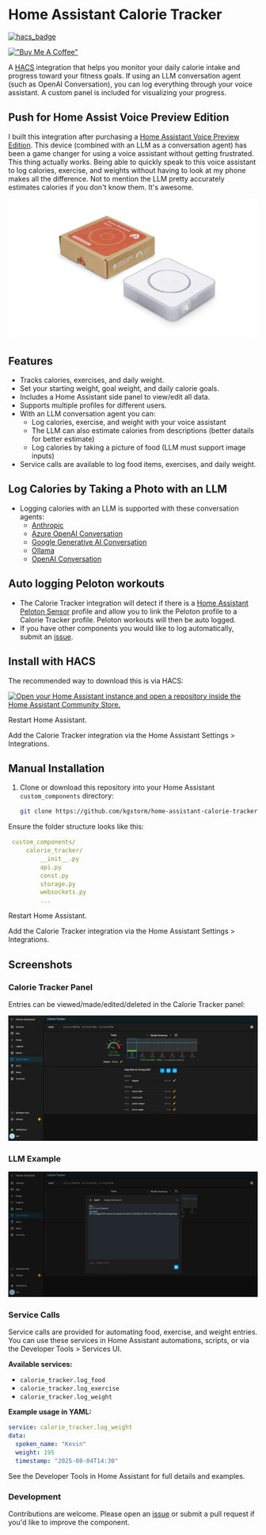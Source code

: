 # Home Assistant Calorie Tracker

[![hacs_badge](https://img.shields.io/badge/HACS-Custom-orange.svg?style=flat-square&logo=homeassistantcommunitystore)](https://hacs.xyz/)

[!["Buy Me A Coffee"](https://www.buymeacoffee.com/assets/img/custom_images/orange_img.png)](https://www.buymeacoffee.com/t8hdahudm6)

A [HACS](https://www.hacs.xyz/) integration that helps you monitor your daily calorie intake and progress toward your fitness goals. If using an LLM conversation agent (such as OpenAI Conversation), you can log everything through your voice assistant. A custom panel is included for visualizing your progress. 

## Push for Home Assist Voice Preview Edition

I built this integration after purchasing a [Home Assistant Voice Preview Edition](https://www.home-assistant.io/voice-pe/). This device (combined with an LLM as a conversation agent) has been a game changer for using a voice assistant without getting frustrated. This thing actually works. Being able to quickly speak to this voice assistant to log calories, exercise, and weights without having to look at my phone makes all the difference. Not to mention the LLM pretty accurately estimates calories if you don't know them. It's awesome.

![Home Assistant Voice Preview Edition](screenshots/vpe-packaging.png)

## Features

- Tracks calories, exercises, and daily weight.
- Set your starting weight, goal weight, and daily calorie goals.
- Includes a Home Assistant side panel to view/edit all data.
- Supports multiple profiles for different users.
- With an LLM conversation agent you can:
    - Log calories, exercise, and weight with your voice assistant
    - The LLM can also estimate calories from descriptions (better datails for better estimate)
    - Log calories by taking a picture of food (LLM must support image inputs)
- Service calls are available to log food items, exercises, and daily weight.

## Log Calories by Taking a Photo with an LLM

- Logging calories with an LLM is supported with these conversation agents:
    - [Anthropic](https://www.home-assistant.io/integrations/anthropic)
    - [Azure OpenAI Conversation](https://github.com/joselcaguilar/azure-openai-ha)
    - [Google Generative AI Conversation](https://www.home-assistant.io/integrations/google_generative_ai_conversation)
    - [Ollama](https://www.home-assistant.io/integrations/ollama)
    - [OpenAI Conversation](https://www.home-assistant.io/integrations/openai_conversation)

## Auto logging Peloton workouts

- The Calorie Tracker integration will detect if there is a [Home Assistant Peloton Sensor](https://github.com/edwork/homeassistant-peloton-sensor) profile and allow you to link the Peloton profile to a Calorie Tracker profile. Peloton workouts will then be auto logged. 
- If you have other components you would like to log automatically, submit an [issue](https://github.com/kgstorm/home-assistant-calorie-tracker/issues).

## Install with HACS

The recommended way to download this is via HACS:

[![Open your Home Assistant instance and open a repository inside the Home Assistant Community Store.](https://my.home-assistant.io/badges/hacs_repository.svg)](https://my.home-assistant.io/redirect/hacs_repository/?category=custom_respository&owner=kgstorm&repository=home-assistant-calorie-tracker)

Restart Home Assistant.

Add the Calorie Tracker integration via the Home Assistant Settings > Integrations.

## Manual Installation

1. Clone or download this repository into your Home Assistant `custom_components` directory:
   ```bash
   git clone https://github.com/kgstorm/home-assistant-calorie-tracker.git
   ```
   
Ensure the folder structure looks like this:
   ```yaml
    custom_components/
        calorie_tracker/
            __init__.py
            api.py
            const.py
            storage.py
            websockets.py
            ...
   ```
Restart Home Assistant.

Add the Calorie Tracker integration via the Home Assistant Settings > Integrations.

## Screenshots

### Calorie Tracker Panel
Entries can be viewed/made/edited/deleted in the Calorie Tracker panel:

![Calorie Tracker Panel](screenshots/CalorieTrackerPanel1.png)


### LLM Example

![Profile Setup](screenshots/CalorieTrackerLLMexample1.png)


### Service Calls

Service calls are provided for automating food, exercise, and weight entries.  
You can use these services in Home Assistant automations, scripts, or via the Developer Tools > Services UI.

**Available services:**
- `calorie_tracker.log_food` 
- `calorie_tracker.log_exercise`
- `calorie_tracker.log_weight`

**Example usage in YAML:**
```yaml
service: calorie_tracker.log_weight
data:
  spoken_name: "Kevin"
  weight: 195
  timestamp: "2025-08-04T14:30"
```
See the Developer Tools in Home Assistant for full details and examples.


### Development
Contributions are welcome. Please open an [issue](https://github.com/kgstorm/home-assistant-calorie-tracker/issues) or submit a pull request if you'd like to improve the component.

